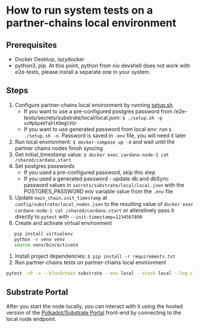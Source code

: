 # How to run system tests on a partner-chains local environment

## Prerequisites

- Docker Desktop, lazydocker
- python3, pip. At this point, python from nix devshell does not work with e2e-tests, please install a separate one in your system.

## Steps

1. Configure partner-chains local environment by running [setup.sh](/dev/local-environment/setup.sh)
   - If you want to use a pre-configured postgres password from /e2e-tests/secrets/substrate/local/local.json: `$ ./setup.sh -p azMpOp4mTqhlKDmgCVQr`
   - If you want to use generated password from local env: run `$ ./setup.sh -n`. Password is saved in `.env` file, you will need it later
2. Run local environment: `$ docker-compose up -d` and wait until the partner chains nodes finish syncing
3. Get initial_timestamp value: `$ docker exec cardano-node-1 cat /shared/cardano.start`
4. Set postgres passwords
   - If you used a pre-configured password, skip this step
   - If you used a generated password - update db and dbSync password values in `secrets/substrate/local/local.json` with the POSTGRES_PASSWORD env variable value from the `.env` file
5. Update `main_chain.init_timestamp` at `config/substrate/local_nodes.json` to the resulting value of `docker exec cardano-node-1 cat /shared/cardano.start` or alteratively pass it directly to `pytest` with `--init-timestamp=1234567890`
6. Create and activate virtual environment

```bash
   pip install virtualenv
   python -m venv venv
   source venv/bin/activate
```

1. Install project dependencies: `$ pip install -r requirements.txt`
2. Run partner-chains tests on partner-chains local environment

```bash
pytest -rP -v --blockchain substrate --env local --stack local --log-cli-level debug -vv -s -m "not active_flow and not passive_flow and not probability"
```

## Substrate Portal

After you start the node locally, you can interact with it using the hosted version of the [Polkadot/Substrate Portal](https://polkadot.js.org/apps/#/explorer?rpc=ws://localhost:9945) front-end by connecting to the local node endpoint.
